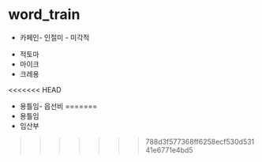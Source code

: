 # word_train

* 카페인- 인절미 - 미각적
 - 적토마
 - 마이크
- 크레용

<<<<<<< HEAD
* 용틀임- 읍선비
=======
* 용틀임
* 임산부
>>>>>>> 788d3f577368ff6258ecf530d53141e6771e4bd5
